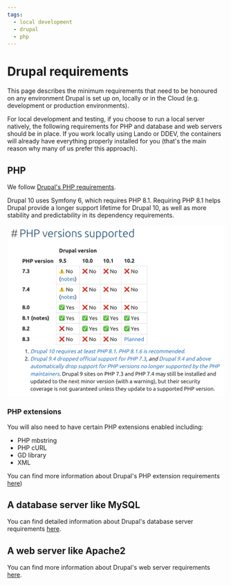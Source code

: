 ```yaml
---
tags:
  - local development
  - drupal
  - php
---
```


# Drupal requirements

This page describes the minimum requirements that need to be honoured on any environment Drupal is set up on, locally or 
in the Cloud (e.g. development or production environments).

For local development and testing, if you choose to run a local server natively, the following requirements for PHP and 
database and web servers should be in place. If you work locally using Lando or DDEV, the containers will already have 
everything properly installed for you (that's the main reason why many of us prefer this approach).

## PHP

We follow [Drupal's PHP requirements](https://www.drupal.org/docs/system-requirements/php-requirements).

Drupal 10 uses Symfony 6, which requires PHP 8.1. Requiring PHP 8.1 helps Drupal provide a longer support lifetime
for Drupal 10, as well as more stability and predictability in its dependency requirements.

![Compatible PHP versions for various Drupal versions](../../images/drupal-php-versions.png)

### PHP extensions

You will also need to have certain PHP extensions enabled including:

- PHP mbstring
- PHP cURL
- GD library
- XML

You can find more information about Drupal's PHP extension requirements 
[here](https://www.drupal.org/docs/system-requirements/php-requirements#extensions))

## A database server like MySQL
You can find detailed information about Drupal's database server requirements 
[here](https://www.drupal.org/docs/system-requirements/database-server-requirements).

## A web server like Apache2
You can find more information about Drupal's web server requirements 
[here](https://www.drupal.org/docs/system-requirements/web-server-requirements).
